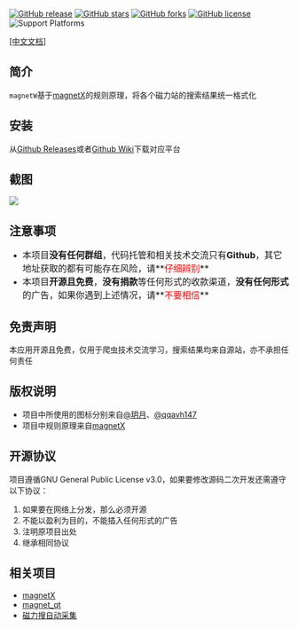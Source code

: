 [![GitHub release](https://img.shields.io/github/release/xiandanin/magnetW)](https://github.com/xiandanin/magnetW/releases)
[![GitHub stars](https://img.shields.io/github/stars/xiandanin/magnetW)](https://github.com/xiandanin/magnetW/stars)
[![GitHub forks](https://img.shields.io/github/forks/xiandanin/magnetW)](https://github.com/xiandanin/magnetW/forks)
[![GitHub license](https://img.shields.io/github/license/xiandanin/magnetW)](https://github.com/xiandanin/magnetW/blob/master/LICENSE)
![Support Platforms](https://camo.githubusercontent.com/a50c47295f350646d08f2e1ccd797ceca3840e52/68747470733a2f2f696d672e736869656c64732e696f2f62616467652f706c6174666f726d2d6d61634f5325323025374325323057696e646f77732532302537432532304c696e75782d6c69676874677265792e737667)
 
[[中文文档]](https://github.com/xiandanin/magnetW/wiki)</font>

## 简介
`magnetW`基于[magnetX](https://github.com/youusername/magnetX)的规则原理，将各个磁力站的搜索结果统一格式化

## 安装
从[Github Releases](https://github.com/xiandanin/magnetW/releases)或者[Github Wiki](https://github.com/xiandanin/magnetW/wiki)下载对应平台

## 截图
![](/screenshots/app.gif)

## 注意事项
* <font size=3>本项目**没有任何群组**，代码托管和相关技术交流只有**Github**，其它地址获取的都有可能存在风险，请**<font color=red>仔细辨别</font>**</font>
* <font size=3>本项目**开源且免费**，**没有捐款**等任何形式的收款渠道，**没有任何形式**的广告，如果你遇到上述情况，请**<font color=red>不要相信</font>**</font>

## 免责声明
本应用开源且免费，仅用于爬虫技术交流学习，搜索结果均来自源站，亦不承担任何责任

## 版权说明
* 项目中所使用的图标分别来自[@玥月](https://www.iconfont.cn/user/detail?uid=8898)、[@qqavh147](https://www.iconfont.cn/user/detail?uid=158352)
* 项目中规则原理来自[magnetX](https://github.com/youusername/magnetX)

## 开源协议
项目遵循GNU General Public License v3.0，如果要修改源码二次开发还需遵守以下协议：

1. 如果要在网络上分发，那么必须开源
2. 不能以盈利为目的，不能插入任何形式的广告
3. 注明原项目出处
4. 继承相同协议

## 相关项目
* [magnetX](https://github.com/youusername/magnetX)
* [magnet_qt](https://github.com/youusername/magnet_qt)
* [磁力搜自动采集](https://github.com/xiandanin/LardMonkeyScripts#%E7%A3%81%E5%8A%9B%E6%90%9C%E8%87%AA%E5%8A%A8%E9%87%87%E9%9B%86)

